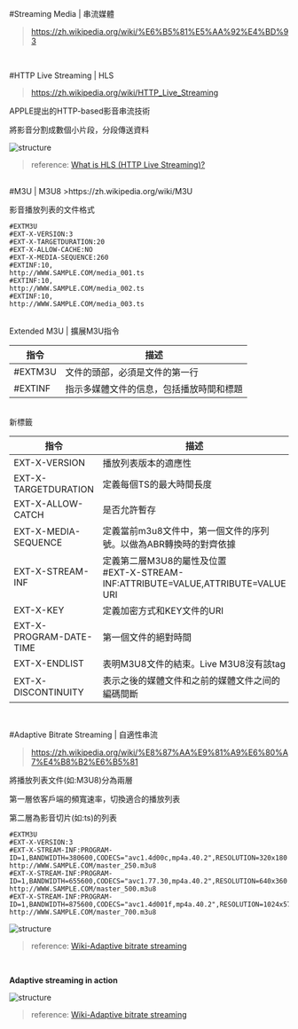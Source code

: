#Streaming Media | 串流媒體
>https://zh.wikipedia.org/wiki/%E6%B5%81%E5%AA%92%E4%BD%93

<br>

#HTTP Live Streaming | HLS
>https://zh.wikipedia.org/wiki/HTTP_Live_Streaming

APPLE提出的HTTP-based影音串流技術

將影音分割成數個小片段，分段傳送資料

![structure](https://github.com/krmfla/research-lab/blob/master/images/Ozer_HLS_Figure_1.jpg "m3u8 structure")
>reference: [What is HLS (HTTP Live Streaming)?](http://www.streamingmedia.com/Articles/Editorial/What-Is-.../What-is-HLS-(HTTP-Live-Streaming)-78221.aspx)

<br>
#M3U | M3U8
>https://zh.wikipedia.org/wiki/M3U

影音播放列表的文件格式

```
#EXTM3U
#EXT-X-VERSION:3
#EXT-X-TARGETDURATION:20
#EXT-X-ALLOW-CACHE:NO
#EXT-X-MEDIA-SEQUENCE:260
#EXTINF:10,
http://WWW.SAMPLE.COM/media_001.ts
#EXTINF:10,
http://WWW.SAMPLE.COM/media_002.ts
#EXTINF:10,
http://WWW.SAMPLE.COM/media_003.ts
```
<br>
Extended M3U | 擴展M3U指令

指令    |  描述
------- | ---
#EXTM3U | 文件的頭部，必須是文件的第一行
#EXTINF | 指示多媒體文件的信息，包括播放時間和標題

<br>
新標籤

指令                    |  描述
----------------------- | ---
EXT-X-VERSION           | 播放列表版本的適應性
EXT-X-TARGETDURATION    | 定義每個TS的最大時間長度
EXT-X-ALLOW-CATCH       | 是否允許暫存
EXT-X-MEDIA-SEQUENCE    | 定義當前m3u8文件中，第一個文件的序列號。以做為ABR轉換時的對齊依據
EXT-X-STREAM-INF        | 定義第二層M3U8的屬性及位置<br>#EXT-X-STREAM-INF:ATTRIBUTE=VALUE,ATTRIBUTE=VALUE<br>URI
EXT-X-KEY               | 定義加密方式和KEY文件的URI
EXT-X-PROGRAM-DATE-TIME | 第一個文件的絕對時間
EXT-X-ENDLIST           | 表明M3U8文件的結束。Live M3U8沒有該tag
EXT-X-DISCONTINUITY     | 表示之後的媒體文件和之前的媒體文件之间的編碼間斷

<br>

#Adaptive Bitrate Streaming | 自適性串流
>https://zh.wikipedia.org/wiki/%E8%87%AA%E9%81%A9%E6%80%A7%E4%B8%B2%E6%B5%81

將播放列表文件(如:M3U8)分為兩層

第一層依客戶端的頻寬速率，切換適合的播放列表

第二層為影音切片(如:ts)的列表

```
#EXTM3U
#EXT-X-VERSION:3
#EXT-X-STREAM-INF:PROGRAM-ID=1,BANDWIDTH=380600,CODECS="avc1.4d00c,mp4a.40.2",RESOLUTION=320x180
http://WWW.SAMPLE.COM/master_250.m3u8
#EXT-X-STREAM-INF:PROGRAM-ID=1,BANDWIDTH=655600,CODECS="avc1.77.30,mp4a.40.2",RESOLUTION=640x360
http://WWW.SAMPLE.COM/master_500.m3u8
#EXT-X-STREAM-INF:PROGRAM-ID=1,BANDWIDTH=875600,CODECS="avc1.4d001f,mp4a.40.2",RESOLUTION=1024x576
http://WWW.SAMPLE.COM/master_700.m3u8
```

![structure](https://github.com/krmfla/research-lab/blob/master/images/abs.png "Adaptive Bitrate Streaming")
>reference: [Wiki-Adaptive bitrate streaming](https://en.wikipedia.org/wiki/Adaptive_bitrate_streaming#/media/File:Adaptive_streaming_overview_daseddon_2011_07_28.png)

<br>

<b>Adaptive streaming in action</b>

![structure](https://github.com/krmfla/research-lab/blob/master/images/abs2.png "Adaptive Bitrate Streaming")
>reference: [Wiki-Adaptive bitrate streaming](https://en.wikipedia.org/wiki/Adaptive_bitrate_streaming#/media/File:Adaptive_streaming_overview_bit_rates_2011_07_28.png)
